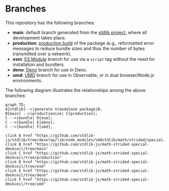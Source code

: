 <!--

@license Apache-2.0

Copyright (c) 2022 The Stdlib Authors.

Licensed under the Apache License, Version 2.0 (the "License");
you may not use this file except in compliance with the License.
You may obtain a copy of the License at

    http://www.apache.org/licenses/LICENSE-2.0

Unless required by applicable law or agreed to in writing, software
distributed under the License is distributed on an "AS IS" BASIS,
WITHOUT WARRANTIES OR CONDITIONS OF ANY KIND, either express or implied.
See the License for the specific language governing permissions and
limitations under the License.

-->

# Branches

This repository has the following branches:

-   **main**: default branch generated from the [stdlib project][stdlib-url], where all development takes place.
-   **production**: [production build][production-url] of the package (e.g., reformatted error messages to reduce bundle sizes and thus the number of bytes transmitted over a network).
-   **esm**: [ES Module][esm-url] branch for use via a `script` tag without the need for installation and bundlers.
-   **deno**: [Deno][deno-url] branch for use in Deno.
-   **umd**: [UMD][umd-url] branch for use in Observable, or in dual browser/Node.js environments.

The following diagram illustrates the relationships among the above branches:

```mermaid
graph TD;
A[stdlib]-->|generate standalone package|B;
B[main] -->|productionize| C[production];
C -->|bundle| D[esm];
C -->|bundle| E[deno];
C -->|bundle| F[umd];

click A href "https://github.com/stdlib-js/stdlib/tree/develop/lib/node_modules/%40stdlib/math/strided/special/dmskceil"
click B href "https://github.com/stdlib-js/math-strided-special-dmskceil/tree/main"
click C href "https://github.com/stdlib-js/math-strided-special-dmskceil/tree/production"
click D href "https://github.com/stdlib-js/math-strided-special-dmskceil/tree/esm"
click E href "https://github.com/stdlib-js/math-strided-special-dmskceil/tree/deno"
click F href "https://github.com/stdlib-js/math-strided-special-dmskceil/tree/umd"
```

[stdlib-url]: https://github.com/stdlib-js/stdlib/tree/develop/lib/node_modules/%40stdlib/math/strided/special/dmskceil
[production-url]: https://github.com/stdlib-js/math-strided-special-dmskceil/tree/production
[deno-url]: https://github.com/stdlib-js/math-strided-special-dmskceil/tree/deno
[umd-url]: https://github.com/stdlib-js/math-strided-special-dmskceil/tree/umd
[esm-url]: https://github.com/stdlib-js/math-strided-special-dmskceil/tree/esm
